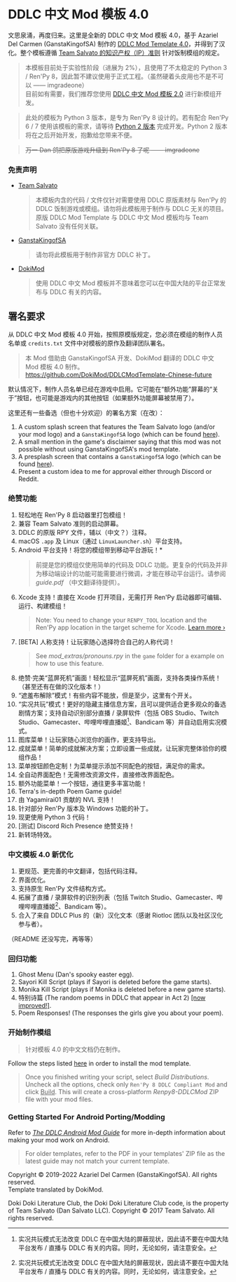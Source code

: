 # DDLC 中文 Mod 模板 4.0

文思泉涌，再度归来。这里是全新的 DDLC 中文 Mod 模板 4.0，基于 Azariel Del Carmen (GanstaKingofSA) 制作的 [DDLC Mod Template 4.0](https://github.com/GanstaKingofSA/DDLCModTemplate2.0/tree/python-3)，并得到了汉化。整个模板遵循 [Team Salvato 的知识产权（IP）准则](https://teamsalvato.com/ip-guidelines/) 针对饭制模组的规定。

> 本模板目前处于实验性阶段（进展为 2%），且使用了不太稳定的 Python 3 / Ren'Py 8，因此暂不建议使用于正式工程。（虽然硬着头皮用也不是不可以 —— imgradeone）  
> 目前如有需要，我们推荐您使用 [DDLC 中文 Mod 模板 2.0](https://github.com/imgradeone/DDLCModTemplate-Chinese-next) 进行新模组开发。

> 此处的模板为 Python 3 版本，是专为 Ren'Py 8 设计的。若有配合 Ren'Py 6 / 7 使用该模板的需求，请等待 [Python 2 版本](https://github.com/DokiMod/DDLCModTemplate-Chinese-future/tree/python-2) 完成开发。Python 2 版本将在之后开始开发，抱歉给您带来不便。

> ~~万一 Dan 鸽把原版游戏升级到 Ren'Py 8 了呢 —— imgradeone~~

### 免责声明

   - <u>Team Salvato</u>
      > 本模板内含的代码 / 文件仅针对需要使用 DDLC 原版素材与 Ren'Py 的 DDLC 饭制游戏或模组。请勿将此模板用于制作与 DDLC 无关的项目。原版 DDLC Mod Template 与 DDLC 中文 Mod 模板均与 Team Salvato 没有任何关联。
   - <u>GanstaKingofSA</u>
      > 请勿将此模板用于制作非官方 DDLC 补丁。
   - <u>DokiMod</u>
      > 使用 DDLC 中文 Mod 模板并不意味着您可以在中国大陆的平台正常发布与 DDLC 有关的内容。

## **署名要求**

从 DDLC 中文 Mod 模板 4.0 开始，按照原模版规定，您必须在模组的制作人员名单或 `credits.txt` 文件中对模板的原作及翻译团队署名。

> 本 Mod 借助由 GanstaKingofSA 开发、DokiMod 翻译的 DDLC 中文 Mod 模板 4.0 制作。  
> https://github.com/DokiMod/DDLCModTemplate-Chinese-future

默认情况下，制作人员名单已经在游戏中启用。它可能在“额外功能”屏幕的“关于”按钮，也可能是游戏内的其他按钮（如果额外功能屏幕被禁用了）。

这里还有一些备选（但也十分欢迎）的署名方案（在改）：
   1. A custom splash screen that features the Team Salvato logo (and/or your mod logo) and a `GanstaKingofSA` logo (which can be found [here](.github/IMAGES)).
   2. A small mention in the game's disclaimer saying that this mod was not possible without using GanstaKingofSA's mod template.
   3. A presplash screen that contains a `GanstaKingofSA` logo (which can be found [here](.github/IMAGES/Logos)).
   4. Present a custom idea to me for approval either through Discord or Reddit.

### 绝赞功能
1. 轻松地在 Ren'Py 8 启动器里打包模组！
2. 兼容 Team Salvato 准则的启动屏幕。
3. DDLC 的原版 RPY 文件，辅以（中文？）注释。
4. macOS `.app` 及 Linux（通过 `LinuxLauncher.sh`）平台支持。
5. Android 平台支持！将您的模组带到移动平台游玩！\*
    > 前提是您的模组仅使用简单的代码及 DDLC 功能。更复杂的代码及并非为移动端设计的功能可能需要进行微调，才能在移动平台运行。请参阅 *guide.pdf* （中文翻译待提供）。<!-- 或加入 DDMC Discord 以获得更多帮助 -->
6. Xcode 支持！直接在 Xcode 打开项目，无需打开 Ren'Py 启动器即可编辑、运行、构建模组！
    > Note: You need to change your `RENPY_TOOL` location and the Ren'Py app location in the target scheme for Xcode. [Learn more &rsaquo;](XCODE.md)
7. [BETA] 人称支持！让玩家随心选择符合自己的人称代词！
    > See *mod_extras/pronouns.rpy* in the `game` folder for a example on how to use this feature.
8. 绝赞·完美“蓝屏死机”画面！轻松显示“蓝屏死机”画面，支持各类操作系统！（甚至还有在做的汉化版本！）
9. “遮羞布解除”模式！有些内容不能放，但是至少，这里有个开关。
10. “实况共玩”模式！更好的隐藏主播信息方案，且可以提供适合更多观众的备选剧情方案；支持自动识别部分直播 / 录屏软件（包括 OBS Studio、Twitch Studio、Gamecaster、哔哩哔哩直播姬[^1]、Bandicam 等）并自动启用实况模式。
11. 图库菜单！让玩家随心浏览你的画作，更支持导出。
12. 成就菜单！简单的成就解决方案；立即设置一些成就，让玩家完整体验你的模组作品！
13. 菜单按钮颜色定制！为菜单提示添加不同配色的按钮，满足你的需求。
14. 全自动界面配色！无需修改资源文件，直接修改界面配色。
15. 额外功能菜单！一个按钮，通往更多丰富功能！
16. Terra's in-depth Poem Game guide!
17. 由 Yagamirai01 贡献的 NVL 支持！
18. 针对部分 Ren'Py 版本及 Windows 功能的补丁。
19. 现更使用 Python 3 代码！
20. [测试] Discord Rich Presence 绝赞支持！
21. 新转场特效。

### 中文模板 4.0 新优化

1. 更规范、更完善的中文翻译，包括代码注释。
2. 界面优化。
3. 支持原生 Ren'Py 文件结构方式。
4. 拓展了直播 / 录屏软件的识别列表（包括 Twitch Studio、Gamecaster、哔哩哔哩直播姬[^1]、Bandicam 等）。
5. 合入了来自 DDLC Plus 的（新）汉化文本（感谢 Riotloc 团队以及社区汉化参与者）。

（README 还没写完，再等等）

### 回归功能
1. Ghost Menu (Dan's spooky easter egg).
2. Sayori Kill Script (plays if Sayori is deleted before the game starts).
3. Monika Kill Script (plays if Monika is deleted before a new game starts).
4. 特别诗篇 (The random poems in DDLC that appear in Act 2) <u>[now improved!]</u>.
5. Poem Responses! (The responses the girls give you about your poem).

### 开始制作模组
> 针对模板 4.0 的中文文档仍在制作。

Follow the steps listed [here](https://ganstakingofsa.github.io/information/guides/Installing-the-Mod-Template-Recent.html) in order to install the mod template.
> Once you finished writing your script, select *Build Distributions*. Uncheck all the options, check only `Ren'Py 8 DDLC Compliant Mod` and click <u>Build</u>. This will create a cross-platform *Renpy8-DDLCMod* ZIP file with your mod files.

### Getting Started For Android Porting/Modding
Refer to [*The DDLC Android Mod Guide*](./Documentation/Android%20Mod%20Guide.pdf) for more in-depth information about making your mod work on Android.
> For older templates, refer to the PDF in your templates' ZIP file as the latest guide may not match your current template.

Copyright © 2019-2022 Azariel Del Carmen (GanstaKingofSA). All rights reserved.  
Template translated by DokiMod.

Doki Doki Literature Club, the Doki Doki Literature Club code, is the property of Team Salvato (Dan Salvato LLC). Copyright © 2017 Team Salvato. All rights reserved.

[^1]: 实况共玩模式无法改变 DDLC 在中国大陆的屏蔽现状，因此请不要在中国大陆平台发布 / 直播与 DDLC 有关的内容。同时，无论如何，请注意安全。